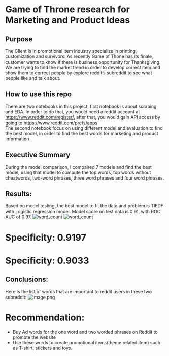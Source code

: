 
# Game of Throne research for Marketing and Product Ideas

## Purpose
The Client is in promotional item industry specialize in printing, customization and survivors. As recently Game of Thone has its finale, customer wants to know if there is business opportunity for Thanksgiving.
We are trying to find the market trend in order to develop correct item and show them to correct people by explore reddit’s subreddit to see what people like and talk about.  
## How to use this repo
There are two notebooks in this project, first notebook is about scraping and EDA. In order to do that, you would need a reddit account at https://www.reddit.com/register/, after that, you would gain API access by going to https://www.reddit.com/prefs/apps  
The second notebook focus on using different model and evaluation to find the best model, in order to find the best words for marketing and product information

## Executive Summary
During the model comparison, I compaired 7 models and find the best model, using that model to compute the top words, top words without cheatwords, two-word phrases, three word phrases and four word phrases. 
## Results:
Based on model testing, the best model to fit the data and problem is TIFDF with Logistic regression model. Model score on test data is 0.91, with ROC AUC of 0.97. 
![word_count](./assets/plots/modelandscore.png)
![word_count](./assets/plots/ROCAUC.png)
# Specificity: 0.9197
# Specificity: 0.9033
## Conclusions:
Here is the list of words that are important to reddit users in these two subreddit:
![image.png](./assets/plots/final.png)

# Recommendation:
- Buy Ad words for the one word and two worded phrases on Reddit to promote the website
- Use these words to create promotional items(theme related item) such as T-shirt, stickers and toys. 

